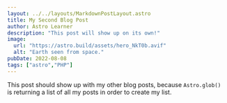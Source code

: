 ```yaml
---
layout: ../../layouts/MarkdownPostLayout.astro
title: My Second Blog Post
author: Astro Learner
description: "This post will show up on its own!"
image: 
  url: "https://astro.build/assets/hero_NkT0b.avif"
  alt: "Earth seen from space."
pubDate: 2022-08-08
tags: ["astro","PHP"]
---
```

This post should show up with my other blog posts, because `Astro.glob()` is returning a list of all my posts in order to create my list.